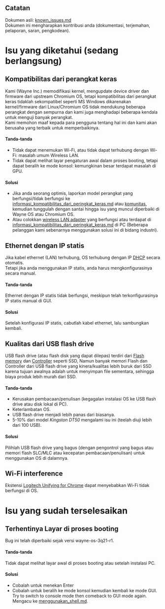## Catatan
Dokumen asli: [known_issues.md](https://github.com/wayne-incorporated/wayne-os/blob/main/docs/en/release/known_issues.md)
<br>Dokumen ini mengharapkan kontribusi anda (dokumentasi, terjemahan, pelaporan, saran, pengkodean).

# Isu yang diketahui (sedang berlangsung)

## Kompatibilitas dari perangkat keras
Kami (Wayne Inc.) memodifikasi kernel, mengupdate device driver dan firmware dari upstream Chromium OS, tetapi kompatibilitas dari perangkat keras tidaklah sekompatibel seperti MS Windows dikarenakan kernel/firmware dari Linux/Chromium OS tidak mendukung beberapa perangkat dengan sempurna dan kami juga menghadapi beberapa kendala untuk menguji banyak perangkat.
<br>Kami memohon maaf kepada para pengguna tentang hal ini dan kami akan berusaha yang terbaik untuk memperbaikinya.

#### Tanda-tanda
- Tidak dapat menemukan Wi-Fi, atau tidak dapat terhubung dengan Wi-Fi: masalah umum Wireless LAN.
- Tidak dapat melihat layar pengaturan awal dalam proses booting, tetapi dapat beralih ke mode konsol: kemungkinan besar terdapat masalah di GPU.

#### Solusi
- Jika anda seorang optimis, laporkan model perangkat yang berfungsi/tidak berfungsi ke [informasi_kompatibilitas_dari_peringkat_keras.md](https://github.com/wayne-incorporated/wayne-os/blob/main/docs/id/rilis/informasi_kompatibilitas_dari_perangkat_keras.md) atau [komunitas](https://www.facebook.com/groups/wayneosgroup), kemudian tunggulah dengan santai hingga isu yang muncul diperbaiki di Wayne OS atau Chromium OS.
- Atau colokkan [wireless LAN adapter](https://www.google.com/search?q=wireless+LAN+adapter&newwindow=1&sxsrf=ALeKk03aOfT-WximunZ5xF7ooFsttcmLjQ%3A1628912656397&ei=EDwXYbPKF7HcmAWPkJawCg&oq=wireless+LAN+adapter&gs_lcp=Cgdnd3Mtd2l6EAMyBAgjECcyBggAEAcQHjIGCAAQBxAeMgUIABCABDIFCAAQgAQyBQgAEIAEMgUIABCABDIFCAAQgAQyBQgAEIAEMgUIABCABDoHCCMQsAMQJzoHCAAQRxCwAzoHCAAQsAMQQzoHCCMQsAIQJ0oECEEYAFCCHFjAJmCcQWgBcAJ4AIABhgGIAeUGkgEDMC43mAEAoAEByAEKwAEB&sclient=gws-wiz&ved=0ahUKEwizkoTCzK_yAhUxLqYKHQ-IBaYQ4dUDCA4&uact=5) yang berfungsi atau terdapat di [informasi_kompatibilitas_dari_peringkat_keras.md](https://github.com/wayne-incorporated/wayne-os/blob/main/docs/id/rilis/informasi_kompatibilitas_dari_perangkat_keras.md) di PC (Beberapa pelanggan kami sebenarnya menggunakan solusi ini di bidang industri).

## Ethernet dengan IP statis
Jika kabel ethernet (LAN) terhubung, OS terhubung dengan IP [DHCP](https://en.wikipedia.org/wiki/Dynamic_Host_Configuration_Protocol) secara otomatis.
<br>Tetapi jika anda menggunakan IP statis, anda harus mengkonfigurasinya secara manual.

#### Tanda-tanda
Ethernet dengan IP statis tidak berfungsi, meskipun telah terkonfigurasinya IP statis manual di GUI.

#### Solusi
Setelah konfigurasi IP statis, cabutlah kabel ethernet, lalu sambungkan kembali.

## Kualitas dari USB flash drive
USB flash drive (atau flash disk yang dapat dilepas) terdiri dari [Flash memory](https://en.wikipedia.org/wiki/Flash_memory) dan [Controller](https://en.wikipedia.org/wiki/Flash_memory_controller) seperti SSD, Namun banyak memori Flash dan Controller dari USB flash drive yang kinera/kualitas lebih buruk dari SSD karena tujuan awalnya adalah untuk menyimpan file sementara, sehingga biaya produk lebih murah dari SSD.

#### Tanda-tanda
- Kerusakan pembacaan/penulisan (kegagalan instalasi OS ke USB flash drive atau disk lokal di PC).
- Keterlambatan OS.
- USB flash drive menjadi lebih panas dari biasanya.
- 5-10% dari model *Kingston DT50* mengalami isu ini (teelah diuji lebih dari 100 USB).

#### Solusi
Pilihlah USB flash drive yang bagus (dengan pengontrol yang bagus atau memori flash SLC/MLC atau kecepatan pembacaan/penulisan) untuk menggunakan OS di dalamnya.

## Wi-Fi interference
Ekstensi [Logitech Unifying for Chrome](https://chrome.google.com/webstore/detail/logitech-unifying-for-chr/agpmgihmmmfkbhckmciedmhincdggomo?hl=en)  dapat menyebabkan Wi-Fi tidak berfungsi di OS.

# Isu yang sudah terselesaikan
## Terhentinya Layar di proses booting
Bug ini telah diperbaiki sejak versi wayne-os-3q21-r1.
#### Tanda-tanda
Tidak dapat melihat layar awal di proses booting atau setelah instalasi PC.
#### Solusi
- Cobalah untuk menekan Enter
- Cobalah untuk beralih ke mode konsol kemudian kembali ke mode GUI. Try to switch to console mode then comeback to GUI mode again. Mengacu ke [menggunakan_shell.md](https://github.com/wayne-incorporated/wayne-os/blob/main/docs/id/tata-cara/menggunakan_shell.md).
